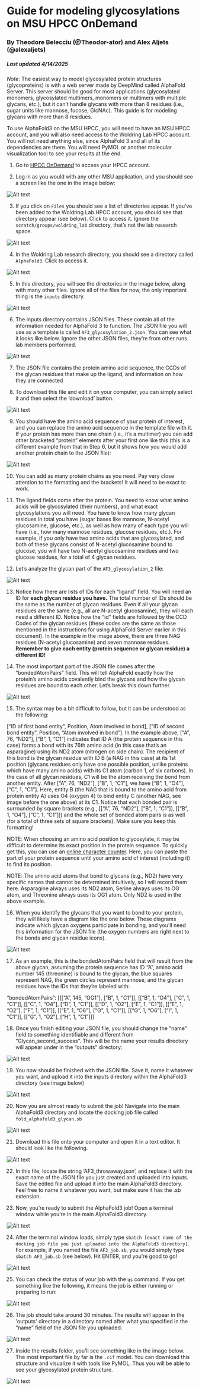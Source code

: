 # Guide for modeling glycosylations on MSU HPCC OnDemand
### By Theodore Belecciu (@Theodor-ator) and Alex Aljets (@alexaljets)
##### Last updated 4/14/2025

*Note*: The easiest way to model glycosylated protein structures (glycoproteins) is with a web server made by DeepMind called AlphaFold Server. This server should be good for most applications (glycosylated monomers, glycosylated multimers, monomers or multimers with multiple glycans, etc.), but it can’t handle glycans with more than 8 residues (i.e., sugar units like mannose, fucose, GlcNAc). This guide is for modeling glycans with more than 8 residues.

To use AlphaFold3 on the MSU HPCC, you will need to have an MSU HPCC account, and you will also need access to the Woldring Lab HPCC account. You will not need anything else, since AlphaFold 3 and all of its dependencies are there. You will need PyMOL or another molecular visualization tool to see your results at the end. 

1. Go to [HPCC OnDemand](https://ondemand.hpcc.msu.edu) to access your HPCC account.

2. Log in as you would with any other MSU application, and you should see a screen like the one in the image below: 

![Alt text](https://github.com/WoldringLabMSU/AlphaFold3-Pipeline/blob/main/pictures/g1.png)

3. If you click on `Files` you should see a list of directories appear. If you’ve been added to the Woldring Lab HPCC account, you should see that directory appear (see below). Click to access it. Ignore the `scratch/groups/woldring_lab` directory, that’s not the lab research space. 

![Alt text](https://github.com/WoldringLabMSU/AlphaFold3-Pipeline/blob/main/pictures/g2.png)

4. In the Woldring Lab research directory, you should see a directory called `AlphaFold3`. Click to access it. 

![Alt text](https://github.com/WoldringLabMSU/AlphaFold3-Pipeline/blob/main/pictures/g3.png)

5. In this directory, you will see the directories in the image below, along with many other files. Ignore all of the files for now, the only important thing is the `inputs` directory.  

![Alt text](https://github.com/WoldringLabMSU/AlphaFold3-Pipeline/blob/main/pictures/g4.png)

6. The inputs directory contains JSON files. These contain all of the information needed for AlphaFold 3 to function. The JSON file you will use as a template is called `AF3_glycosylation_2.json`. You can see what it looks like below. Ignore the other JSON files, they’re from other runs lab members performed.

![Alt text](https://github.com/WoldringLabMSU/AlphaFold3-Pipeline/blob/main/pictures/g5.png)

7. The JSON file contains the protein amino acid sequence, the CCDs of the glycan residues that make up the ligand, and information on how they are connected 

8. To download this file and edit it on your computer, you can simply select it and then select the ‘download’ button. 

![Alt text](https://github.com/WoldringLabMSU/AlphaFold3-Pipeline/blob/main/pictures/g6.png)

9. You should have the amino acid sequence of your protein of interest, and you can replace the amino acid sequence in the template file with it. If your protein has more than one chain (i.e., it’s a multimer) you can add other bracketed “protein” elements after your first one like this (this is a different example from that in Step 6, but it shows how you would add another protein chain to the JSON file):

![Alt text](https://github.com/WoldringLabMSU/AlphaFold3-Pipeline/blob/main/pictures/g7.png)

10. You can add as many protein chains as you need. Pay very close attention to the formatting and the brackets! It will need to be exact to work. 

11. The ligand fields come after the protein. You need to know what amino acids will be glycosylated (their numbers), and what exact glycosylations you will need. You have to know how many glycan residues in total you have (sugar bases like mannose, N-acetyl glucosamine, glucose, etc.), as well as how many of each type you will have (i.e., how many mannose residues, glucose residues, etc.). For example, if you only have two amino acids that are glycosylated, and both of these glycans consist of N-acetyl glucosamine bound to glucose, you will have two N-acetyl glucosamine residues and two glucose residues, for a total of 4 glycan residues. 

12. Let’s analyze the glycan part of the `AF3_glycosylation_2` file: 

![Alt text](https://github.com/WoldringLabMSU/AlphaFold3-Pipeline/blob/main/pictures/g8.png)

13. Notice how there are lists of IDs for each “ligand” field. You will need an ID for **each glycan residue you have.** The total number of IDs should be the same as the number of glycan residues. Even if all your glycan residues are the same (e.g., all are N-acetyl glucosamine), they will each need a different ID. Notice how  the “id” fields are followed by the CCD Codes of the glycan residues (these codes are the same as those mentioned in the instructions for using AlphaFold Server earlier in this document). In the example in the image above, there are three NAG residues (N-acetyl glucosamine) and seven mannose residues. **Remember to give each entity (protein sequence or glycan residue) a different ID!**

14. The most important part of the JSON file comes after the “bondedAtomPairs” field. This will tell AlphaFold exactly how the protein’s amino acids covalently bind the glycans and how the glycan residues are bound to each other. Let’s break this down further. 

![Alt text](https://github.com/WoldringLabMSU/AlphaFold3-Pipeline/blob/main/pictures/g9.png)

15. The syntax may be a bit difficult to follow, but it can be understood as the following: 

[“ID of first bond entity”, Position, Atom involved in bond], [“ID of second bond entity”, Position, “Atom involved in bond”]. In the example above, [“A”, 76, “ND2”], [“B”, 1, “C1”] indicates that ID A (the protein sequence in this case) forms a bond with its 76th amino acid (in this case that’s an asparagine) using its ND2 atom (nitrogen on side chain). The recipient of this bond is the glycan residue with ID B (a NAG in this case) at its 1st position (glycans residues only have one possible position, unlike proteins which have many amino acids) with its C1 atom (carbon 1, of six carbons). In the case of all glycan residues, C1 will be the atom receiving the bond from another entity. After [“A”, 76, “ND2”], [“B”, 1, “C1”], we have [“B”, 1, “O4”], [“C”, 1, “C1”]. Here, entity B (the NAG that is bound to the amino acid from protein entity A) uses O4 (oxygen 4) to bind entity C (another NAG, see image before the one above) at its C1. Notice that each bonded pair is surrounded by square brackets (e.g., [[“A”, 76, “ND2”], [“B”, 1, “C1”]], [[“B”, 1, “O4”], [“C”, 1, “C1”]]) and the whole set of bonded atom pairs is as well (for a total of three sets of square brackets). Make sure you keep this formatting! 

NOTE: When choosing an amino acid position to glycosylate, it may be difficult to determine its exact position in the protein sequence. To quickly get this, you can use an [online character counter](https://wordcounter.net/character-count). Here, you can paste the part of your protein sequence until your amino acid of interest (including it) to find its position. 

NOTE: The amino acid atoms that bond to glycans (e.g., ND2) have very specific names that cannot be determined intuitively, so I will record them here. Asparagine always uses its ND2 atom, Serine always uses its OG atom, and Threonine always uses its OG1 atom. Only ND2 is used in the above example. 

16. When you identify the glycans that you want to bond to your protein, they will likely have a diagram like the one below. These diagrams indicate which glycan oxygens participate in bonding, and you’ll need this information for the JSON file (the oxygen numbers are right next to the bonds and glycan residue icons). 

![Alt text](https://github.com/WoldringLabMSU/AlphaFold3-Pipeline/blob/main/pictures/g10.png)

17. As an example, this is the bondedAtomPairs field that will result from the above glycan, assuming the protein sequence has ID “A”, amino acid number 145 (threonine) is bound to the glycan, the blue squares represent NAG, the green circles represent mannose, and the glycan residues have the IDs that they’re labeled with: 

“bondedAtomPairs”: [[[“A”, 145, “OG1”], [“B”, 1, “C1”]], [[“B”, 1, “O4”], [“C”, 1, “C1”]], [[“C”, 1, “O4”], [“D”, 1, “C1”]], [[“D”, 1, “O2”], [“E”, 1, “C1”]], [[“E”, 1, “O2”], [“F”, 1, “C1”]], [[“E”, 1, “O6”], [“G”, 1, “C1”]], [[“G”, 1, “O6”], [“I”, 1, “C1”]], [[“G”, 1, “O2”], [“H”, 1, “C1”]]] 

18. Once you finish editing your JSON file, you should change the “name” field to something identifiable and different from “Glycan_second_success”. This will be the name your results directory will appear under in the “outputs” directory: 

![Alt text](https://github.com/WoldringLabMSU/AlphaFold3-Pipeline/blob/main/pictures/g11.png)

19. You now should be finished with the JSON file. Save it, name it whatever you want, and upload it into the inputs directory within the AlphaFold3 directory (see image below) 

![Alt text](https://github.com/WoldringLabMSU/AlphaFold3-Pipeline/blob/main/pictures/g12.png)

20. Now you are almost ready to submit the job! Navigate into the main AlphaFold3 directory and locate the docking job file called `fold_alphafold3_glycan.sb`

![Alt text](https://github.com/WoldringLabMSU/AlphaFold3-Pipeline/blob/main/pictures/g13.png)

21. Download this file onto your computer and open it in a text editor. It should look like the following. 

![Alt text](https://github.com/WoldringLabMSU/AlphaFold3-Pipeline/blob/main/pictures/g14.png)

22. In this file, locate the string ‘AF3_throwaway.json’, and replace it with the exact name of the JSON file you just created and uploaded into inputs. Save the edited file and upload it into the main AlphaFold3 directory. Feel free to name it whatever you want, but make sure it has the .sb extension. 

23. Now, you’re ready to submit the AlphaFold3 job! Open a terminal window while you’re in the main AlphaFold3 directory. 

![Alt text](https://github.com/WoldringLabMSU/AlphaFold3-Pipeline/blob/main/pictures/g15.png)

24. After the terminal window loads, simply type `sbatch [exact name of the docking job file you just uploaded into the AlphaFold3 directory]`. For example, if you named the file `AF3_job.sb`, you would simply type `sbatch AF3_job.sb` (see below). Hit ENTER, and you’re good to go! 

![Alt text](https://github.com/WoldringLabMSU/AlphaFold3-Pipeline/blob/main/pictures/g16.png)

25. You can check the status of your job with the `qs` command. If you get something like the following, it means the job is either running or preparing to run: 

![Alt text](https://github.com/WoldringLabMSU/AlphaFold3-Pipeline/blob/main/pictures/g17.png)

26. The job should take around 30 minutes. The results will appear in the 'outputs' directory in a directory named after what you specified in the “name” field of the JSON file you uploaded. 

![Alt text](https://github.com/WoldringLabMSU/AlphaFold3-Pipeline/blob/main/pictures/g17.png)

27. Inside the results folder, you’ll see something like in the image below. The most important file by far is the `.cif` model. You can download this structure and visualize it with tools like PyMOL. Thus you will be able to see your glycosylated protein structure.  

![Alt text](https://github.com/WoldringLabMSU/AlphaFold3-Pipeline/blob/main/pictures/g17.png)
